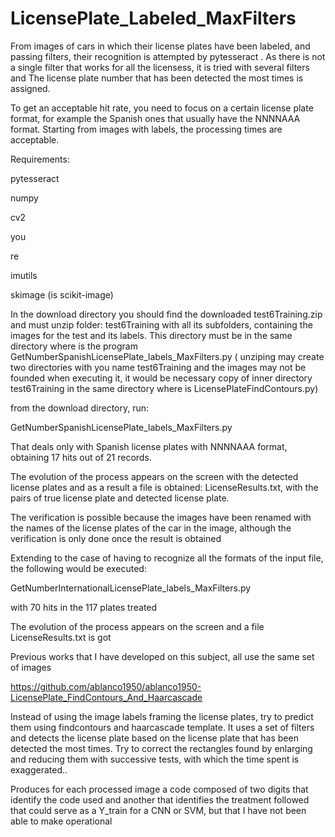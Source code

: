 # LicensePlate_Labeled_MaxFilters
From images of cars in which their license plates have been labeled, and  passing filters, their recognition is attempted by pytesseract . As there is not a single filter that works for all the licensess, it is tried with several filters and The license plate number that has been detected the most times is assigned.

To get an acceptable hit rate, you need to focus on a certain license plate format, for example the Spanish ones that usually have the NNNNAAA format. Starting from images with labels, the processing times are acceptable.

Requirements:

pytesseract

numpy

cv2

you

re

imutils

skimage (is scikit-image)

In the download directory you should find the downloaded test6Training.zip and must unzip folder: test6Training with all its subfolders, containing the images for the test and its labels. This directory must be in the same directory where is the program GetNumberSpanishLicensePlate_labels_MaxFilters.py ( unziping may create two directories with you name test6Training and the images may not be founded when executing it, it would be necessary copy of inner directory test6Training in the same directory where is LicensePlateFindContours.py)

from the download directory, run:

GetNumberSpanishLicensePlate_labels_MaxFilters.py

That deals only with Spanish license plates with NNNNAAA format, obtaining 17 hits out of 21 records.

The evolution of the process appears on the screen with the detected license plates and as a result a file is obtained: LicenseResults.txt, with the pairs of true license plate and detected license plate.

The verification is possible because the images have been renamed with the names of the license plates of the car in the image, although the verification is only done once the result is obtained

Extending to the case of having to recognize all the formats of the input file, the following would be executed:

GetNumberInternationalLicensePlate_labels_MaxFilters.py

with 70 hits in the 117 plates treated

The evolution of the process appears on the screen and a file LicenseResults.txt is got 

Previous works that I have developed on this subject, all use the same set of images

https://github.com/ablanco1950/ablanco1950-LicensePlate_FindContours_And_Haarcascade

Instead of using the image labels framing the license plates, try to predict them using findcontours and haarcascade template.
It uses a set of filters and detects the license plate based on the license plate that has been detected the most times.
Try to correct the rectangles found by enlarging and reducing them with successive tests, with which the time spent is exaggerated..

Produces for each processed image a code composed of two digits that identify the code used and another that identifies the treatment followed that could serve as a Y_train for a CNN or SVM, but that I have not been able to make operational
